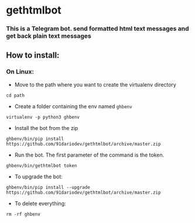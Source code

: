 # gethtmlbot

### This is a Telegram bot. send formatted html text messages and get back plain text messages

## How to install:

### On Linux:

- Move to the path where you want to create the virtualenv directory
```
cd path
```
- Create a folder containing the env named `ghbenv`
```
virtualenv -p python3 ghbenv 
```
- Install the bot from the zip
```
ghbenv/bin/pip install https://github.com/91dariodev/gethtmlbot/archive/master.zip
```
- Run the bot. The first parameter of the command is the token.
```
ghbenv/bin/gethtmlbot token
```
- To upgrade the bot:
```
ghbenv/bin/pip install --upgrade https://github.com/91dariodev/gethtmlbot/archive/master.zip
```
- To delete everything:
```
rm -rf ghbenv
```